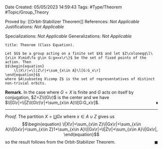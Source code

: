 <div class="topSpace"></div>

Date Created: 05/05/2023 14:59:43
Tags: #Type/Theorem #Topic/Group_Theory

Proved by: [[Orbit-Stabilizer Theorem]]
References: <i>Not Applicable</i>
Justifications: <i>Not Applicable</i>

Specializations: <i>Not Applicable</i>
Generalizations: <i>Not Applicable</i>

``` ad-Theorem
title: Theorem (Class Equation).

Let $G$ be a group acting on a finite set $X$ and let $Z\coloneqq\l\{x\in X\mid\fa g\in G:gx=x\r\}$ be the set of fixed points of the action. Then
$$\begin{equation}
    \l|X\r|=\l|Z\r|+\sum_{x\in A}\l[G:G_x\r]
\end{equation}$$
where $A\subseteq X\comp Z$ is the set of representatives of distinct non-trivial orbits.

```

<b>Remark.</b> In the case where $G=X$ is finite and $G$ acts on itself by conjugation, $Z=Z\l(G\r)$ is the center and we have $\l|G\r|=\l|Z\l(G\r)\r|+\sum_{x\in A}\l[G:G_x\r]$.<span style="float:right;">$\blacklozenge$</span>

---

<i>Proof.</i> The partition $X=\coprod Gx$ where $x\in A\cup Z$ gives us
$$\begin{equation}
    \l|X\r|=\sum_{x\in Z}\l|Gx\r|+\sum_{x\in A}\l|Gx\r|=\sum_{x\in Z}1+\sum_{x\in A}\l|Gx\r|=\l|Z\r|+\sum_{x\in A}\l|Gx\r|,
\end{equation}$$
so the result follows from the Orbit-Stabilizer Theorem.<span style="float:right;">$\blacksquare$</span>
